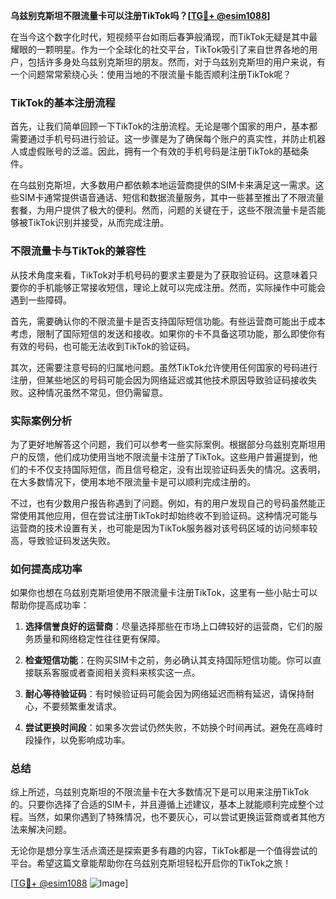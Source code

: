 **乌兹别克斯坦不限流量卡可以注册TikTok吗？[[TG💪+ @esim1088](https://t.me/s/esim1088)]**

在当今这个数字化时代，短视频平台如雨后春笋般涌现，而TikTok无疑是其中最耀眼的一颗明星。作为一个全球化的社交平台，TikTok吸引了来自世界各地的用户，包括许多身处乌兹别克斯坦的朋友。然而，对于乌兹别克斯坦的用户来说，有一个问题常常萦绕心头：使用当地的不限流量卡能否顺利注册TikTok呢？

### TikTok的基本注册流程

首先，让我们简单回顾一下TikTok的注册流程。无论是哪个国家的用户，基本都需要通过手机号码进行验证。这一步骤是为了确保每个账户的真实性，并防止机器人或虚假账号的泛滥。因此，拥有一个有效的手机号码是注册TikTok的基础条件。

在乌兹别克斯坦，大多数用户都依赖本地运营商提供的SIM卡来满足这一需求。这些SIM卡通常提供语音通话、短信和数据流量服务，其中一些甚至推出了不限流量套餐，为用户提供了极大的便利。然而，问题的关键在于，这些不限流量卡是否能够被TikTok识别并接受，从而完成注册。

### 不限流量卡与TikTok的兼容性

从技术角度来看，TikTok对手机号码的要求主要是为了获取验证码。这意味着只要你的手机能够正常接收短信，理论上就可以完成注册。然而，实际操作中可能会遇到一些障碍。

首先，需要确认你的不限流量卡是否支持国际短信功能。有些运营商可能出于成本考虑，限制了国际短信的发送和接收。如果你的卡不具备这项功能，那么即使你有有效的号码，也可能无法收到TikTok的验证码。

其次，还需要注意号码的归属地问题。虽然TikTok允许使用任何国家的号码进行注册，但某些地区的号码可能会因为网络延迟或其他技术原因导致验证码接收失败。这种情况虽然不常见，但仍需留意。

### 实际案例分析

为了更好地解答这个问题，我们可以参考一些实际案例。根据部分乌兹别克斯坦用户的反馈，他们成功使用当地不限流量卡注册了TikTok。这些用户普遍提到，他们的卡不仅支持国际短信，而且信号稳定，没有出现验证码丢失的情况。这表明，在大多数情况下，使用本地不限流量卡是可以顺利完成注册的。

不过，也有少数用户报告称遇到了问题。例如，有的用户发现自己的号码虽然能正常使用其他应用，但在尝试注册TikTok时却始终收不到验证码。这种情况可能与运营商的技术设置有关，也可能是因为TikTok服务器对该号码区域的访问频率较高，导致验证码发送失败。

### 如何提高成功率

如果你也想在乌兹别克斯坦使用不限流量卡注册TikTok，这里有一些小贴士可以帮助你提高成功率：

1. **选择信誉良好的运营商**：尽量选择那些在市场上口碑较好的运营商，它们的服务质量和网络稳定性往往更有保障。
   
2. **检查短信功能**：在购买SIM卡之前，务必确认其支持国际短信功能。你可以直接联系客服或者查阅相关资料来核实这一点。

3. **耐心等待验证码**：有时候验证码可能会因为网络延迟而稍有延迟，请保持耐心，不要频繁重发请求。

4. **尝试更换时间段**：如果多次尝试仍然失败，不妨换个时间再试。避免在高峰时段操作，以免影响成功率。

### 总结

综上所述，乌兹别克斯坦的不限流量卡在大多数情况下是可以用来注册TikTok的。只要你选择了合适的SIM卡，并且遵循上述建议，基本上就能顺利完成整个过程。当然，如果你遇到了特殊情况，也不要灰心，可以尝试更换运营商或者其他方法来解决问题。

无论你是想分享生活点滴还是探索更多有趣的内容，TikTok都是一个值得尝试的平台。希望这篇文章能帮助你在乌兹别克斯坦轻松开启你的TikTok之旅！

[[TG💪+ @esim1088](https://t.me/s/esim1088) ![Image](https://i.postimg.cc/4NQfJmqS/Snipaste-2025-05-13-00-14-12.png)]
